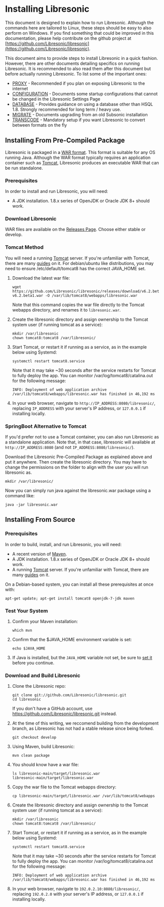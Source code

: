 <!--
# INSTALL.md
# Libresonic/libresonic
-->

# Installing Libresonic

This document is designed to explain how to run Libresonic. Although the
commands here are tailored to Linux, these steps should be easy to also perform
on Windows. If you find something that could be improved in this documentation, please help
contribute on the github project at [https://github.com/Libresonic/libresonic](https://github.com/Libresonic/libresonic).

This document aims to provide steps to install Libresonic in a quick fashion.
However, there are other documents detailing specifics on running Libresonic.
It is recommended to also read them after this document but before actually
running Libresonic. To list some of the important ones:

  * [PROXY](PROXY.md) - Recommended if you plan on exposing Libresonic to the internet
  * [CONFIGURATION](CONFIGURATION.md) - Documents some startup configurations that cannot be changed in the Libresonic Settings Page
  * [DATABASE](DATABASE.md) - Provides guidance on using a database other than HSQL 1.8. Strongly recommended for long term / heavy use.
  * [MIGRATE](MIGRATE.md) - Documents upgrading from an old Subsonic installation
  * [TRANSCODE](TRANSCODE.md) - Mandatory setup if you want Libresonic to convert between formats on the fly

## Installing From Pre-Compiled Package

Libresonic is packaged in a [WAR format](https://en.wikipedia.org/wiki/WAR_(file_format)). 
This format is suitable for any OS running Java. Although the WAR format
typically requires an application container such as
[Tomcat](http://tomcat.apache.org/), Libresonic produces an executable WAR that
can be run standalone.

### Prerequisites

In order to install and run Libresonic, you will need:

  * A JDK installation. 1.8.x series of OpenJDK or Oracle JDK 8+ should work.

### Download Libresonic

WAR files are available on the [Releases Page](https://github.com/Libresonic/libresonic/releases). Choose either stable or develop.

### Tomcat Method

You will need a running [Tomcat](http://tomcat.apache.org/) server. If you're unfamiliar with Tomcat, there are many [guides](https://www.linode.com/docs/websites/frameworks/apache-tomcat-on-ubuntu-16-04) on it. For debian/ubuntu like distributions, you may need to ensure /etc/default/tomcat8 has the correct JAVA\_HOME set.

1.  Download the latest war file:

		wget https://github.com/Libresonic/libresonic/releases/download/v6.2.beta1/libresonic-v6.2.beta1.war -O /var/lib/tomcat8/webapps/libresonic.war

	Note that this command copies the war file directly to the Tomcat webapps directory, and renames it to `libresonic.war`.

2.  Create the libresonic directory and assign ownership to the Tomcat system user (if running tomcat as a service):

		mkdir /var/libresonic
		chown tomcat8:tomcat8 /var/libresonic/

3.  Start Tomcat, or restart it if running as a service, as in the example below using Systemd:

		systemctl restart tomcat8.service

	Note that it may take ~30 seconds after the service restarts for Tomcat to fully deploy the app. You can monitor /var/log/tomcat8/catalina.out for the following message:

		INFO: Deployment of web application archive /var/lib/tomcat8/webapps/libresonic.war has finished in 46,192 ms

4.  In your web browser, navigate to `http://IP_ADDRESS:8080/libresonic/`, replacing `IP_ADDRESS` with your server's IP address, or `127.0.0.1` if installing locally.

### SpringBoot Alternative to Tomcat

If you'd prefer not to use a Tomcat container, you can also run Libresonic as a standalone application.
Note that, in that case, libresonic will available at `http://IP_ADDRESS:8080` (and not `IP_ADDRESS:8080/libresonic/`).

Download the Libresonic Pre-Compiled Package as explained above and put it
anywhere. Then create the libresonic directory. You may have to change the
permissions on the folder to align with the user you will run libresonic as.

```
mkdir /var/libresonic/
```

Now you can simply run java against the libresonic.war package using a command like:

```
java -jar libresonic.war
```

## Installing From Source

### Prerequisites

In order to build, install, and run Libresonic, you will need:

  * A recent version of [Maven](http://maven.apache.org/).
  * A JDK installation. 1.8.x series of OpenJDK or Oracle JDK 8+ should work.
  * A running [Tomcat](http://tomcat.apache.org/) server. If you're unfamiliar with Tomcat, there are many [guides](https://www.linode.com/docs/websites/frameworks/apache-tomcat-on-ubuntu-16-04) on it.

On a Debian-based system, you can install all these prerequisites at once with:

	apt-get update; apt-get install tomcat8 openjdk-7-jdk maven

### Test Your System

1.  Confirm your Maven installation:

		which mvn

2.  Confirm that the $JAVA_HOME environment variable is set:

		echo $JAVA_HOME

3.  If Java is installed, but the `JAVA_HOME` variable not set, be sure to [set it](http://www.cyberciti.biz/faq/linux-unix-set-java_home-path-variable/) before you continue.


### Download and Build Libresonic

1.  Clone the Libresonic repo:

		git clone git://github.com/Libresonic/libresonic.git
		cd libresonic

	If you don't have a GitHub account, use https://github.com/Libresonic/libresonic.git instead.

2.  At the time of this writing, we reccomend building from the development branch, as Libresonic has not had a stable release since being forked.

		git checkout develop

3.  Using Maven, build Libresonic:

		mvn clean package

4.  You should know have a war file:

		ls libresonic-main/target/libresonic.war 
		libresonic-main/target/libresonic.war

5.  Copy the war file to the Tomcat webapps directory:

		cp libresonic-main/target/libresonic.war /var/lib/tomcat8/webapps

6.  Create the libresonic directory and assign ownership to the Tomcat system user (if running tomcat as a service):

		mkdir /var/libresonic
		chown tomcat8:tomcat8 /var/libresonic/

7.  Start Tomcat, or restart it if running as a service, as in the example below using Systemd:

		systemctl restart tomcat8.service

	Note that it may take ~30 seconds after the service restarts for Tomcat to fully deploy the app. You can monitor /var/log/tomcat8/catalina.out for the following message:

		INFO: Deployment of web application archive /var/lib/tomcat8/webapps/libresonic.war has finished in 46,192 ms

8.  In your web browser, navigate to `192.0.2.10:8080/libresonic/`, replacing `192.0.2.0` with your server's IP address, or `127.0.0.1` if installing locally.
